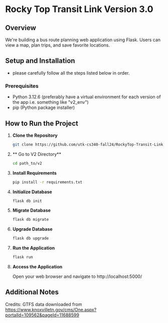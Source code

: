 # Rocky Top Transit Link Version 3.0

## Overview

We're building a bus route planning web application using Flask. Users can view a map, plan trips, and save favorite locations.

## Setup and Installation

-  please carefully follow all the steps listed below in order.

### Prerequisites

- Python 3.12.6 (preferably have a virtual environment for each version of the app i.e. something like "v2_env")
- pip (Python package installer)

## How to Run the Project

1. **Clone the Repository**
   ```bash
   git clone https://github.com/utk-cs340-fall24/RockyTop-Transit-Link.git

2. ** Go to V2 Directory**
   ```bash
   cd path_to/v2

3. **Install Requirements**

   ```bash
   pip install -r requirements.txt

4. **Initialize Database**
   ```bash
   flask db init

5. **Migrate Database**
   ```bash
   flask db migrate

6. **Upgrade Database**
   ```bash
   flask db upgrade

7. **Run the Application**
   ```bash
   flask run

8. **Access the Application**

      Open your web browser and navigate to http://localhost:5000/


## Additional Notes
Credits: GTFS data downloaded from https://www.knoxvilletn.gov/cms/One.aspx?portalId=109562&pageId=11688599